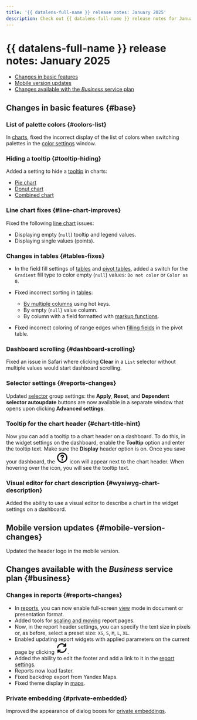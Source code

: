 ```yaml
---
title: '{{ datalens-full-name }} release notes: January 2025'
description: Check out {{ datalens-full-name }} release notes for January 2025.
---
```


# {{ datalens-full-name }} release notes: January 2025


* [Changes in basic features](#base)
* [Mobile version updates](#mobile-version-changes)
* [Changes available with the _Business_ service plan](#business)

## Changes in basic features {#base}



### List of palette colors {#colors-list}

In [charts](../concepts/chart/dataset-based-charts.md), fixed the incorrect display of the list of colors when switching palettes in the [color settings](../concepts/chart/settings.md#color-settings) window.

### Hiding a tooltip {#tooltip-hiding}

Added a setting to hide a [tooltip](../concepts/chart/settings.md#common-settings) in charts:

* [Pie chart](../visualization-ref/pie-chart.md)
* [Donut chart](../visualization-ref/ring-chart.md)
* [Combined chart](../visualization-ref/combined-chart.md)

### Line chart fixes {#line-chart-improves}

Fixed the following [line chart](../visualization-ref/line-chart.md) issues:

* Displaying empty (`null`) tooltip and legend values.
* Displaying single values (points).

### Changes in tables {#tables-fixes}

* In the field fill settings of [tables](../visualization-ref/table-chart.md#set-field-color) and [pivot tables](../visualization-ref/pivot-table-chart.md#set-field-color), added a switch for the `Gradient` fill type to color empty (`null`) values: `Do not color` or `Color as 0`.
* Fixed incorrect sorting in [tables](../visualization-ref/table-chart.md):

  * [By multiple columns](../visualization-ref/table-chart.md#sorting-columns) using hot keys.
  * By empty (`null`) value column.
  * By column with a field formatted with [markup functions](../function-ref/markup-functions.md).

* Fixed incorrect coloring of range edges when [filling fields](../visualization-ref/pivot-table-chart.md#set-field-color) in the pivot table.

### Dashboard scrolling {#dashboard-scrolling}

Fixed an issue in Safari where clicking **Clear** in a `List` selector without multiple values would start dashboard scrolling.

### Selector settings {#reports-changes}

Updated [selector](../dashboard/selector.md) group settings: the **Apply**, **Reset**, and **Dependent selector autoupdate** buttons are now available in a separate window that opens upon clicking **Advanced settings**.

### Tooltip for the chart header {#chart-title-hint}

Now you can add a tooltip to a chart header on a dashboard. To do this, in the widget settings on the dashboard, enable the **Tooltip** option and enter the tooltip text. Make sure the **Display** header option is on. Once you save your dashboard, the ![image](../../_assets/console-icons/circle-question.svg) icon will appear next to the chart header. When hovering over the icon, you will see the tooltip text.

### Visual editor for chart description {#wysiwyg-chart-description}

Added the ability to use a visual editor to describe a chart in the widget settings on a dashboard.


## Mobile version updates {#mobile-version-changes}

Updated the header logo in the mobile version.



## Changes available with the _Business_ service plan {#business}

### Changes in reports {#reports-changes}

* In [reports](../reports/index.md), you can now enable full-screen [view](../reports/report-operations.md#report-preview) mode in document or presentation format.
* Added tools for [scaling and moving](../reports/report-operations.md#scaling-settings) report pages.
* Now, in the report header settings, you can specify the text size in pixels or, as before, select a preset size: `XS`, `S`, `M`, `L`, `XL`.
* Enabled updating report widgets with applied parameters on the current page by clicking ![icon](../../_assets/console-icons/arrows-rotate-right.svg).
* Added the ability to edit the footer and add a link to it in the [report settings](../reports/report-operations.md#report-settings).
* Reports now load faster.
* Fixed backdrop export from Yandex Maps.
* Fixed theme display in [maps](../visualization-ref/map-chart.md).

### Private embedding {#private-embedded}

Improved the appearance of dialog boxes for [private embeddings](../security/private-embedded-objects.md).

